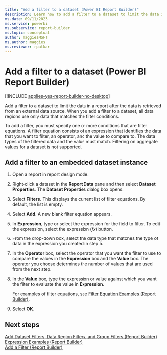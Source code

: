 ```yaml
---
title: "Add a filter to a dataset (Power BI Report Builder)"
description: Learn how to add a filter to a dataset to limit the data in a report after the data is retrieved from an external data source.
ms.date: 09/11/2023
ms.service: powerbi
ms.subservice: report-builder
ms.topic: conceptual
author: maggiesMSFT
ms.author: maggies
ms.reviewer: rpatkar
---
```

# Add a filter to a dataset (Power BI Report Builder)

[!INCLUDE [applies-yes-report-builder-no-desktop](../../includes/applies-yes-report-builder-no-desktop.md)]

  Add a filter to a dataset to limit the data in a report after the data is retrieved from an external data source. When you add a filter to a dataset, all data regions use only data that matches the filter conditions.
  
 To add a filter, you must specify one or more conditions that are filter equations. A filter equation consists of an expression that identifies the data that you want to filter, an operator, and the value to compare to. The data types of the filtered data and the value must match. Filtering on aggregate values for a dataset is not supported.  

## Add a filter to an embedded dataset instance  
  
1. Open a report in report design mode.
  
1. Right-click a dataset in the **Report Data** pane and then select **Dataset Properties**. The **Dataset Properties** dialog box opens.  
  
1. Select **Filters**. This displays the current list of filter equations. By default, the list is empty.  
  
1. Select **Add**. A new blank filter equation appears.  
  
1. In **Expression**, type or select the expression for the field to filter. To edit the expression, select the expression (*fx*) button.  
  
1. From the drop-down box, select the data type that matches the type of data in the expression you created in step 5.  
  
1. In the **Operator** box, select the operator that you want the filter to use to compare the values in the **Expression** box and the **Value** box. The operator you choose determines the number of values that are used from the next step.  
  
1. In the **Value** box, type the expression or value against which you want the filter to evaluate the value in **Expression**.  
  
     For examples of filter equations, see [Filter Equation Examples (Report Builder)](../expressions/filter-equation-examples-report-builder.md).
  
1. Select **OK**.
  
## Next steps
 [Add Dataset Filters, Data Region Filters, and Group Filters (Report Builder)](../report-design/add-dataset-filters-data-region-filters-and-group-filters.md)   
 [Expression Examples (Report Builder)](../expressions/report-builder-expression-examples.md)   
 [Add a Filter (Report Builder)](../report-design/add-filter-report-builder.md)   
  
